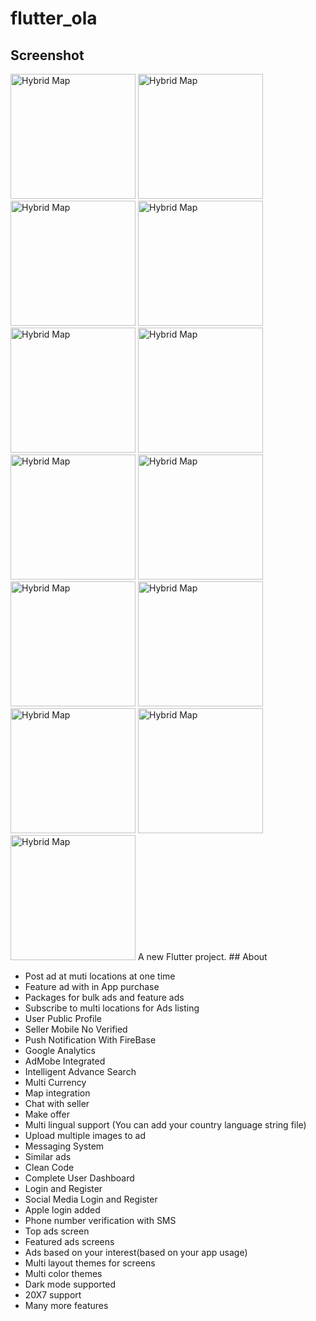 # flutter_ola

## Screenshot

<img src="https://user-images.githubusercontent.com/53622073/217611020-ed7d22eb-a97c-4746-9708-085066648917.jpg" width="200"  title="Hybrid Map"/>
<img src="https://user-images.githubusercontent.com/53622073/217611044-28065de6-d03b-4c3b-85e2-29bebfacfb11.jpg" width="200"  title="Hybrid Map"/>
<img src="https://user-images.githubusercontent.com/53622073/217611063-b25becb9-8ad2-4a5f-b38e-0269cfd13928.jpg" width="200"  title="Hybrid Map"/>
<img src="https://user-images.githubusercontent.com/53622073/217611076-882f0b31-f2ba-4c3f-a930-1ab377179ed6.jpg" width="200"  title="Hybrid Map"/>
<img src="https://user-images.githubusercontent.com/53622073/217611096-eb7a6da9-5d57-4e23-b2db-b5e29bd67aac.jpg" width="200"  title="Hybrid Map"/>
<img src="https://user-images.githubusercontent.com/53622073/217611113-2af275b8-2c1c-4ec9-a8df-c9da1308288e.jpg" width="200"  title="Hybrid Map"/>
<img src="https://user-images.githubusercontent.com/53622073/217611141-b0d87a7c-4edf-41f0-8ce5-5099fb392f05.jpg" width="200"  title="Hybrid Map"/>
<img src="https://user-images.githubusercontent.com/53622073/217611178-2e85e2f8-fb3c-48fa-926e-b90f41b5bd69.jpg" width="200"  title="Hybrid Map"/>
<img src="https://user-images.githubusercontent.com/53622073/217611220-e8a8a700-b311-4656-9684-1abdca851cd2.jpg" width="200"  title="Hybrid Map"/>
<img src="https://user-images.githubusercontent.com/53622073/217611232-baf5f70c-1ecb-4ed6-bcc6-0a1c174cb2dc.jpg" width="200"  title="Hybrid Map"/>
<img src="https://user-images.githubusercontent.com/53622073/217611267-0174dce2-1565-40d8-84d8-a5c88d87e3a6.jpg" width="200"  title="Hybrid Map"/>
<img src="https://user-images.githubusercontent.com/53622073/217611293-56a505a9-9357-4c8e-bea4-bb50a75c82e5.jpg" width="200"  title="Hybrid Map"/>
<img src="https://user-images.githubusercontent.com/53622073/217611308-dde628b1-87ed-4d86-9daf-d3f2023cdd77.jpg" width="200"  title="Hybrid Map"/>
A new Flutter project.
## About

* Post ad at muti locations at one time
* Feature ad with in App purchase
* Packages for bulk ads and feature ads
* Subscribe to multi locations for Ads listing
* User Public Profile
* Seller Mobile No Verified
* Push Notification With FireBase
* Google Analytics
* AdMobe Integrated
* Intelligent Advance Search
* Multi Currency
* Map integration
* Chat with seller
* Make offer
* Multi lingual support (You can add your country language string file)
* Upload multiple images to ad
* Messaging System
* Similar ads
* Clean Code
* Complete User Dashboard
* Login and Register
* Social Media Login and Register
* Apple login added
* Phone number verification with SMS
* Top ads screen
* Featured ads screens
* Ads based on your interest(based on your app usage)
* Multi layout themes for screens
* Multi color themes
* Dark mode supported
* 20X7 support
* Many more features






